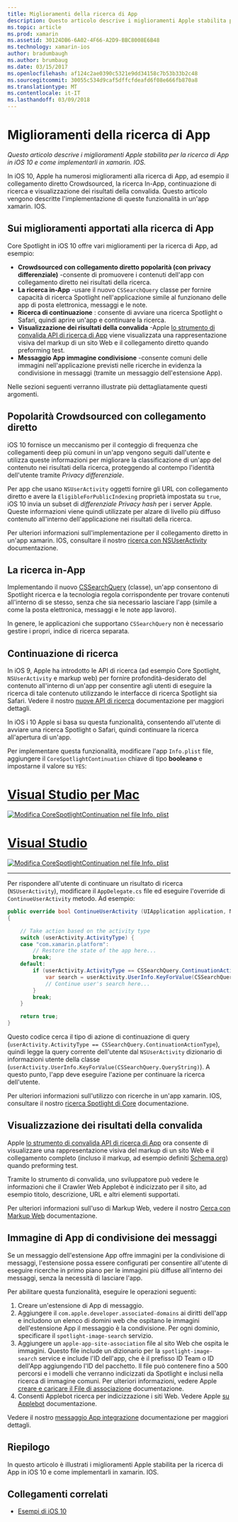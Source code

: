 ```yaml
---
title: Miglioramenti della ricerca di App
description: Questo articolo descrive i miglioramenti Apple stabilita per la ricerca di App in iOS 10 e come implementarli in xamarin. IOS.
ms.topic: article
ms.prod: xamarin
ms.assetid: 30124DB6-6A02-4F66-A2D9-BBC8008E6B48
ms.technology: xamarin-ios
author: bradumbaugh
ms.author: brumbaug
ms.date: 03/15/2017
ms.openlocfilehash: af124c2ae0390c5321e9dd34158c7b53b33b2c48
ms.sourcegitcommit: 30055c534d9caf5dffcfdeafd6f08e666fb870a8
ms.translationtype: MT
ms.contentlocale: it-IT
ms.lasthandoff: 03/09/2018
---
```

# <a name="app-search-enhancements"></a>Miglioramenti della ricerca di App

_Questo articolo descrive i miglioramenti Apple stabilita per la ricerca di App in iOS 10 e come implementarli in xamarin. IOS._

In iOS 10, Apple ha numerosi miglioramenti alla ricerca di App, ad esempio il collegamento diretto Crowdsourced, la ricerca In-App, continuazione di ricerca e visualizzazione dei risultati della convalida. Questo articolo vengono descritte l'implementazione di queste funzionalità in un'app xamarin. IOS.

## <a name="about-app-search-enhancements"></a>Sui miglioramenti apportati alla ricerca di App

Core Spotlight in iOS 10 offre vari miglioramenti per la ricerca di App, ad esempio:

- **Crowdsourced con collegamento diretto popolarità (con privacy differenziale)** -consente di promuovere i contenuti dell'app con collegamento diretto nei risultati della ricerca.
- **La ricerca in-App** -usare il nuovo `CSSearchQuery` classe per fornire capacità di ricerca Spotlight nell'applicazione simile al funzionano delle app di posta elettronica, messaggi e le note.
- **Ricerca di continuazione** : consente di avviare una ricerca Spotlight o Safari, quindi aprire un'app e continuare la ricerca.
- **Visualizzazione dei risultati della convalida** -Apple [lo strumento di convalida API di ricerca di App](https://search.developer.apple.com/appsearch-validation-tool) viene visualizzata una rappresentazione visiva del markup di un sito Web e il collegamento diretto quando preforming test.
- **Messaggio App immagine condivisione** -consente comuni delle immagini nell'applicazione previsti nelle ricerche in evidenza la condivisione in messaggi (tramite un messaggio dell'estensione App).

Nelle sezioni seguenti verranno illustrate più dettagliatamente questi argomenti.

## <a name="crowdsourced-deep-link-popularity"></a>Popolarità Crowdsourced con collegamento diretto

iOS 10 fornisce un meccanismo per il conteggio di frequenza che collegamenti deep più comuni in un'app vengono seguiti dall'utente e utilizza queste informazioni per migliorare la classificazione di un'app del contenuto nei risultati della ricerca, proteggendo al contempo l'identità dell'utente tramite  *Privacy differenziale*.

Per app che usano `NSUserActivity` oggetti fornire gli URL con collegamento diretto e avere la `EligibleForPublicIndexing` proprietà impostata su `true`, iOS 10 invia un subset di *differenziale Privacy hash* per i server Apple. Queste informazioni viene quindi utilizzate per alzare di livello più diffuso contenuto all'interno dell'applicazione nei risultati della ricerca.

Per ulteriori informazioni sull'implementazione per il collegamento diretto in un'app xamarin. IOS, consultare il nostro [ricerca con NSUserActivity](~/ios/platform/search/nsuseractivity.md) documentazione.

## <a name="in-app-searching"></a>La ricerca in-App

Implementando il nuovo [CSSearchQuery](https://developer.apple.com/reference/corespotlight/cssearchquery) (classe), un'app consentono di Spotlight ricerca e la tecnologia regola corrispondente per trovare contenuti all'interno di se stesso, senza che sia necessario lasciare l'app (simile a come la posta elettronica, messaggi e le note app lavoro).

In genere, le applicazioni che supportano `CSSearchQuery` non è necessario gestire i propri, indice di ricerca separata. 

## <a name="search-continuation"></a>Continuazione di ricerca

In iOS 9, Apple ha introdotto le API di ricerca (ad esempio Core Spotlight, `NSUserActivity` e markup web) per fornire profondità-desiderato del contenuto all'interno di un'app per consentire agli utenti di eseguire la ricerca di tale contenuto utilizzando le interfacce di ricerca Spotlight sia Safari. Vedere il nostro [nuove API di ricerca](~/ios/platform/search/index.md) documentazione per maggiori dettagli.

In iOS i 10 Apple si basa su questa funzionalità, consentendo all'utente di avviare una ricerca Spotlight o Safari, quindi continuare la ricerca all'apertura di un'app. 

Per implementare questa funzionalità, modificare l'app `Info.plist` file, aggiungere il `CoreSpotlightContinuation` chiave di tipo **booleano** e impostarne il valore su `YES`:

# <a name="visual-studio-for-mactabvsmac"></a>[Visual Studio per Mac](#tab/vsmac)

[![](app-search-enhancements-images/search01.png "Modifica CoreSpotlightContinuation nel file Info. plist")](app-search-enhancements-images/search01.png#lightbox)

# <a name="visual-studiotabvswin"></a>[Visual Studio](#tab/vswin)

[![](app-search-enhancements-images/searchw01.png "Modifica CoreSpotlightContinuation nel file Info. plist")](app-search-enhancements-images/search01.png#lightbox)

-----

Per rispondere all'utente di continuare un risultato di ricerca (`NSUserActivity`), modificare il `AppDelegate.cs` file ed eseguire l'override di `ContinueUserActivity` metodo. Ad esempio:

```csharp
public override bool ContinueUserActivity (UIApplication application, NSUserActivity userActivity, UIApplicationRestorationHandler completionHandler)
{

    // Take action based on the activity type
    switch (userActivity.ActivityType) {
    case "com.xamarin.platform":
        // Restore the state of the app here...
        break;
    default:
        if (userActivity.ActivityType == CSSearchQuery.ContinuationActionType) {
            var search = userActivity.UserInfo.KeyForValue(CSSearchQuery.QueryString);
            // Continue user's search here...
        }
        break;
    }

    return true;
}
```

Questo codice cerca il tipo di azione di continuazione di query (`userActivity.ActivityType == CSSearchQuery.ContinuationActionType`), quindi legge la query corrente dell'utente dal `NSUserActivity` dizionario di informazioni utente della classe (`userActivity.UserInfo.KeyForValue(CSSearchQuery.QueryString)`). A questo punto, l'app deve eseguire l'azione per continuare la ricerca dell'utente.

Per ulteriori informazioni sull'utilizzo con ricerche in un'app xamarin. IOS, consultare il nostro [ricerca Spotlight di Core](~/ios/platform/search/corespotlight.md) documentazione.

## <a name="visualization-of-validation-results"></a>Visualizzazione dei risultati della convalida

Apple [lo strumento di convalida API di ricerca di App](https://search.developer.apple.com/appsearch-validation-tool) ora consente di visualizzare una rappresentazione visiva del markup di un sito Web e il collegamento completo (incluso il markup, ad esempio definiti [Schema.org](http://schema.org/)) quando preforming test.

Tramite lo strumento di convalida, uno sviluppatore può vedere le informazioni che il Crawler Web Applebot è indicizzato per il sito, ad esempio titolo, descrizione, URL e altri elementi supportati.

Per ulteriori informazioni sull'uso di Markup Web, vedere il nostro [Cerca con Markup Web](~/ios/platform/search/web-markup.md) documentazione.

## <a name="message-app-image-sharing"></a>Immagine di App di condivisione dei messaggi

Se un messaggio dell'estensione App offre immagini per la condivisione di messaggi, l'estensione possa essere configurati per consentire all'utente di eseguire ricerche in primo piano per le immagini più diffuse all'interno dei messaggi, senza la necessità di lasciare l'app.

Per abilitare questa funzionalità, eseguire le operazioni seguenti:

1. Creare un'estensione di App di messaggio.
2. Aggiungere il `com.apple.developer.associated-domains` ai diritti dell'app e includono un elenco di domini web che ospitano le immagini dell'estensione App il messaggio è la condivisione. Per ogni dominio, specificare il `spotlight-image-search` servizio.
3. Aggiungere un `apple-app-site-association` file al sito Web che ospita le immagini. Questo file include un dizionario per la `spotlight-image-search` service e include l'ID dell'app, che è il prefisso ID Team o ID dell'App aggiungendo l'ID del pacchetto. Il file può contenere fino a 500 percorsi e i modelli che verranno indicizzati da Spotlight e inclusi nella ricerca di immagine comuni. Per ulteriori informazioni, vedere Apple [creare e caricare il File di associazione](https://developer.apple.com/library/prerelease/content/documentation/General/Conceptual/AppSearch/UniversalLinks.html#//apple_ref/doc/uid/TP40016308-CH12-SW4) documentazione.
4. Consenti Applebot ricerca per indicizzazione i siti Web. Vedere Apple [su Applebot](https://support.apple.com/en-us/HT204683) documentazione.

Vedere il nostro [messaggio App integrazione](~/ios/platform/message-app-integration/index.md) documentazione per maggiori dettagli.

## <a name="summary"></a>Riepilogo

In questo articolo è illustrati i miglioramenti Apple stabilita per la ricerca di App in iOS 10 e come implementarli in xamarin. IOS.



## <a name="related-links"></a>Collegamenti correlati

- [Esempi di iOS 10](https://developer.xamarin.com/samples/ios/iOS10/)
